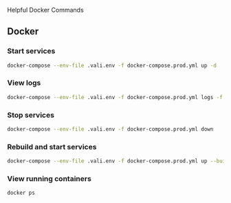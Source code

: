 Helpful Docker Commands

## Docker

### Start services
```bash
docker-compose --env-file .vali.env -f docker-compose.prod.yml up -d
```

### View logs
```bash
docker-compose --env-file .vali.env -f docker-compose.prod.yml logs -f
```

### Stop services
```bash
docker-compose --env-file .vali.env -f docker-compose.prod.yml down
```

### Rebuild and start services
```bash
docker-compose --env-file .vali.env -f docker-compose.prod.yml up --build
```

### View running containers
```bash
docker ps
```